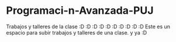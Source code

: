 # Programaci-n-Avanzada-PUJ
Trabajos y talleres de la clase :D :D :D :D :D :D :D :D :D :D 
Este es un espacio para subir trabajos y talleres de una clase.
y ya :D
